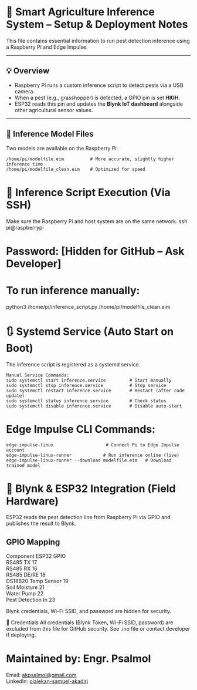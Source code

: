 # 🧠 Smart Agriculture Inference System – Setup & Deployment Notes

This file contains essential information to run pest detection inference using a Raspberry Pi and Edge Impulse.

---

## 💡 Overview

- Raspberry Pi runs a custom inference script to detect pests via a USB camera.
- When a pest (e.g., grasshopper) is detected, a GPIO pin is set **HIGH**.
- ESP32 reads this pin and updates the **Blynk IoT dashboard** alongside other agricultural sensor values.

---

## 🔁 Inference Model Files

Two models are available on the Raspberry Pi:

```
/home/pi/modelfile.eim          # More accurate, slightly higher inference time
/home/pi/modelfile_clean.eim    # Optimized for speed
```
# 🚀 Inference Script Execution (Via SSH)
Make sure the Raspberry Pi and host system are on the same network.
ssh pi@raspberrypi
# Password: [Hidden for GitHub – Ask Developer]

# To run inference manually:
python3 /home/pi/inference_script.py /home/pi/modelfile_clean.eim

# 🔃 Systemd Service (Auto Start on Boot)
The inference script is registered as a systemd service.
```
Manual Service Commands:
sudo systemctl start inference.service         # Start manually
sudo systemctl stop inference.service          # Stop service
sudo systemctl restart inference.service       # Restart (after code update)
sudo systemctl status inference.service        # Check status
sudo systemctl disable inference.service       # Disable auto-start
```
# Edge Impulse CLI Commands:
```
edge-impulse-linux                    # Connect Pi to Edge Impulse account
edge-impulse-linux-runner            # Run inference online (live)
edge-impulse-linux-runner --download modelfile.eim   # Download trained model
```
# 📡 Blynk & ESP32 Integration (Field Hardware)
ESP32 reads the pest detection line from Raspberry Pi via GPIO and publishes the result to Blynk.

## GPIO Mapping
Component	ESP32 GPIO  
RS485 TX	17  
RS485 RX	16  
RS485 DE/RE	18  
DS18B20 Temp Sensor	19  
Soil Moisture	21  
Water Pump	22  
Pest Detection In	23  

Blynk credentials, Wi-Fi SSID, and password are hidden for security.

🔐 Credentials
All credentials (Blynk Token, Wi-Fi SSID, password) are excluded from this file for GitHub security. See .ino file or contact developer if deploying.

# Maintained by: Engr. Psalmol
Email: akpsalmol@gmail.com  
LinkedIn: [olalekan-samuel-akadiri](https://www.linkedin.com/in/olalekan-samuel-akadiri-9b43a91b3/)
